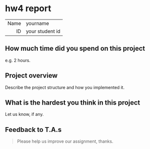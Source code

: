 # hw4 report

|||
|-:|:-|
|Name|yourname|
|ID|your student id|

## How much time did you spend on this project

e.g. 2 hours.

## Project overview

Describe the project structure and how you implemented it.

## What is the hardest you think in this project

Let us know, if any.

## Feedback to T.A.s

> Please help us improve our assignment, thanks.
